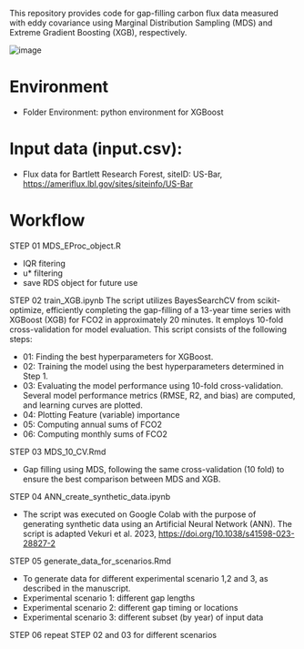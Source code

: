 This repository provides code for gap-filling carbon flux data measured with eddy covariance using Marginal Distribution Sampling (MDS) and Extreme Gradient Boosting (XGB), respectively.

![image](https://github.com/YujieLiu666/gapfilling_XGB_vs_MDS/assets/125097061/7d3ecd60-3aa3-453f-af6a-8dd31c450855)

# Environment 
- Folder Environment: python environment for XGBoost

# Input data (input.csv): 
- Flux data for Bartlett Research Forest, siteID: US-Bar, https://ameriflux.lbl.gov/sites/siteinfo/US-Bar


# Workflow
STEP 01 MDS_EProc_object.R
- IQR fitering
- u* filtering
- save RDS object for future use

STEP 02 train_XGB.ipynb
The script utilizes BayesSearchCV from scikit-optimize, efficiently completing the gap-filling of a 13-year time series with XGBoost (XGB) for FCO2 in approximately 20 minutes. It employs 10-fold cross-validation for model evaluation. This script consists of the following steps:
- 01: Finding the best hyperparameters for XGBoost.
- 02: Training the model using the best hyperparameters determined in Step 1.
- 03: Evaluating the model performance using 10-fold cross-validation. Several model performance metrics (RMSE, R2, and bias) are computed, and learning curves are plotted.
- 04: Plotting Feature (variable) importance 
- 05: Computing annual sums of FCO2
- 06: Computing monthly sums of FCO2

STEP 03 MDS_10_CV.Rmd
- Gap filling using MDS, following the same cross-validation (10 fold) to ensure the best comparison between MDS and XGB.

STEP 04 ANN_create_synthetic_data.ipynb
- The script was executed on Google Colab with the purpose of generating synthetic data using an Artificial Neural Network (ANN). The script is adapted Vekuri et al. 2023, https://doi.org/10.1038/s41598-023-28827-2

STEP 05 generate_data_for_scenarios.Rmd
- To generate data for different experimental scenario 1,2 and 3, as described in the manuscript.
- Experimental scenario 1: different gap lengths
- Experimental scenario 2: different gap timing or locations
- Experimental scenario 3: different subset (by year) of input data

STEP 06 repeat STEP 02 and 03 for different scenarios



